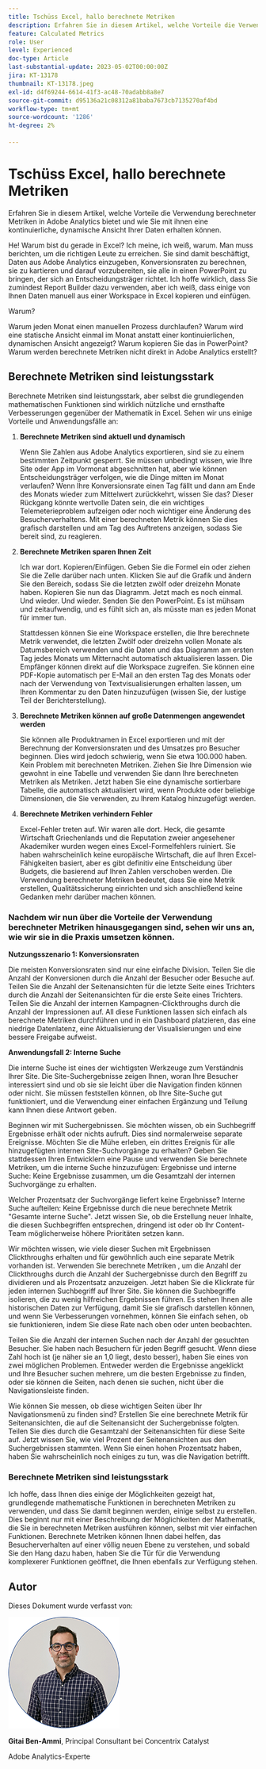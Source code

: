 ```yaml
---
title: Tschüss Excel, hallo berechnete Metriken
description: Erfahren Sie in diesem Artikel, welche Vorteile die Verwendung berechneter Metriken in Adobe Analytics bietet und wie Sie mit ihnen eine kontinuierliche, dynamische Ansicht Ihrer Daten erhalten können.
feature: Calculated Metrics
role: User
level: Experienced
doc-type: Article
last-substantial-update: 2023-05-02T00:00:00Z
jira: KT-13178
thumbnail: KT-13178.jpeg
exl-id: d4f69244-6614-41f3-ac48-70adabb8a8e7
source-git-commit: d95136a21c08312a81baba7673cb7135270af4bd
workflow-type: tm+mt
source-wordcount: '1286'
ht-degree: 2%

---
```


# Tschüss Excel, hallo berechnete Metriken

Erfahren Sie in diesem Artikel, welche Vorteile die Verwendung berechneter Metriken in Adobe Analytics bietet und wie Sie mit ihnen eine kontinuierliche, dynamische Ansicht Ihrer Daten erhalten können.

He! Warum bist du gerade in Excel? Ich meine, ich weiß, warum. Man muss berichten, um die richtigen Leute zu erreichen. Sie sind damit beschäftigt, Daten aus Adobe Analytics einzugeben, Konversionsraten zu berechnen, sie zu kartieren und darauf vorzubereiten, sie alle in einen PowerPoint zu bringen, der sich an Entscheidungsträger richtet. Ich hoffe wirklich, dass Sie zumindest Report Builder dazu verwenden, aber ich weiß, dass einige von Ihnen Daten manuell aus einer Workspace in Excel kopieren und einfügen.

Warum?

Warum jeden Monat einen manuellen Prozess durchlaufen? Warum wird eine statische Ansicht einmal im Monat anstatt einer kontinuierlichen, dynamischen Ansicht angezeigt? Warum kopieren Sie das in PowerPoint? Warum werden berechnete Metriken nicht direkt in Adobe Analytics erstellt?

## Berechnete Metriken sind leistungsstark

Berechnete Metriken sind leistungsstark, aber selbst die grundlegenden mathematischen Funktionen sind wirklich nützliche und ernsthafte Verbesserungen gegenüber der Mathematik in Excel. Sehen wir uns einige Vorteile und Anwendungsfälle an:

1. **Berechnete Metriken sind aktuell und dynamisch**

   Wenn Sie Zahlen aus Adobe Analytics exportieren, sind sie zu einem bestimmten Zeitpunkt gesperrt. Sie müssen unbedingt wissen, wie Ihre Site oder App im Vormonat abgeschnitten hat, aber wie können Entscheidungsträger verfolgen, wie die Dinge mitten im Monat verlaufen? Wenn Ihre Konversionsrate einen Tag fällt und dann am Ende des Monats wieder zum Mittelwert zurückkehrt, wissen Sie das? Dieser Rückgang könnte wertvolle Daten sein, die ein wichtiges Telemeterieproblem aufzeigen oder noch wichtiger eine Änderung des Besucherverhaltens. Mit einer berechneten Metrik können Sie dies grafisch darstellen und am Tag des Auftretens anzeigen, sodass Sie bereit sind, zu reagieren.

1. **Berechnete Metriken sparen Ihnen Zeit**

   Ich war dort. Kopieren/Einfügen. Geben Sie die Formel ein oder ziehen Sie die Zelle darüber nach unten. Klicken Sie auf die Grafik und ändern Sie den Bereich, sodass Sie die letzten zwölf oder dreizehn Monate haben. Kopieren Sie nun das Diagramm. Jetzt mach es noch einmal. Und wieder. Und wieder. Senden Sie den PowerPoint. Es ist mühsam und zeitaufwendig, und es fühlt sich an, als müsste man es jeden Monat für immer tun.

   Stattdessen können Sie eine Workspace erstellen, die Ihre berechnete Metrik verwendet, die letzten Zwölf oder dreizehn vollen Monate als Datumsbereich verwenden und die Daten und das Diagramm am ersten Tag jedes Monats um Mitternacht automatisch aktualisieren lassen. Die Empfänger können direkt auf die Workspace zugreifen. Sie können eine PDF-Kopie automatisch per E-Mail an den ersten Tag des Monats oder nach der Verwendung von Textvisualisierungen erhalten lassen, um Ihren Kommentar zu den Daten hinzuzufügen (wissen Sie, der lustige Teil der Berichterstellung).

1. **Berechnete Metriken können auf große Datenmengen angewendet werden**

   Sie können alle Produktnamen in Excel exportieren und mit der Berechnung der Konversionsraten und des Umsatzes pro Besucher beginnen. Dies wird jedoch schwierig, wenn Sie etwa 100.000 haben. Kein Problem mit berechneten Metriken. Ziehen Sie Ihre Dimension wie gewohnt in eine Tabelle und verwenden Sie dann Ihre berechneten Metriken als Metriken. Jetzt haben Sie eine dynamische sortierbare Tabelle, die automatisch aktualisiert wird, wenn Produkte oder beliebige Dimensionen, die Sie verwenden, zu Ihrem Katalog hinzugefügt werden.

1. **Berechnete Metriken verhindern Fehler**

   Excel-Fehler treten auf. Wir waren alle dort. Heck, die gesamte Wirtschaft Griechenlands und die Reputation zweier angesehener Akademiker wurden wegen eines Excel-Formelfehlers ruiniert. Sie haben wahrscheinlich keine europäische Wirtschaft, die auf Ihren Excel-Fähigkeiten basiert, aber es gibt definitiv eine Entscheidung über Budgets, die basierend auf Ihren Zahlen verschoben werden. Die Verwendung berechneter Metriken bedeutet, dass Sie eine Metrik erstellen, Qualitätssicherung einrichten und sich anschließend keine Gedanken mehr darüber machen können.

### Nachdem wir nun über die Vorteile der Verwendung berechneter Metriken hinausgegangen sind, sehen wir uns an, wie wir sie in die Praxis umsetzen können.

**Nutzungsszenario 1: Konversionsraten**

Die meisten Konversionsraten sind nur eine einfache Division. Teilen Sie die Anzahl der Konversionen durch die Anzahl der Besucher oder Besuche auf. Teilen Sie die Anzahl der Seitenansichten für die letzte Seite eines Trichters durch die Anzahl der Seitenansichten für die erste Seite eines Trichters. Teilen Sie die Anzahl der internen Kampagnen-Clickthroughs durch die Anzahl der Impressionen auf. All diese Funktionen lassen sich einfach als berechnete Metriken durchführen und in ein Dashboard platzieren, das eine niedrige Datenlatenz, eine Aktualisierung der Visualisierungen und eine bessere Freigabe aufweist.

**Anwendungsfall 2: Interne Suche**

Die interne Suche ist eines der wichtigsten Werkzeuge zum Verständnis Ihrer Site. Die Site-Suchergebnisse zeigen Ihnen, woran Ihre Besucher interessiert sind und ob sie sie leicht über die Navigation finden können oder nicht. Sie müssen feststellen können, ob Ihre Site-Suche gut funktioniert, und die Verwendung einer einfachen Ergänzung und Teilung kann Ihnen diese Antwort geben.

Beginnen wir mit Suchergebnissen. Sie möchten wissen, ob ein Suchbegriff Ergebnisse erhält oder nichts aufruft. Dies sind normalerweise separate Ereignisse. Möchten Sie die Mühe erleben, ein drittes Ereignis für alle hinzugefügten internen Site-Suchvorgänge zu erhalten? Geben Sie stattdessen Ihren Entwicklern eine Pause und verwenden Sie berechnete Metriken, um die interne Suche hinzuzufügen: Ergebnisse und interne Suche: Keine Ergebnisse zusammen, um die Gesamtzahl der internen Suchvorgänge zu erhalten.

Welcher Prozentsatz der Suchvorgänge liefert keine Ergebnisse? Interne Suche aufteilen: Keine Ergebnisse durch die neue berechnete Metrik &quot;Gesamte interne Suche&quot;. Jetzt wissen Sie, ob die Erstellung neuer Inhalte, die diesen Suchbegriffen entsprechen, dringend ist oder ob Ihr Content-Team möglicherweise höhere Prioritäten setzen kann.

Wir möchten wissen, wie viele dieser Suchen mit Ergebnissen Clickthroughs erhalten und für gewöhnlich auch eine separate Metrik vorhanden ist. Verwenden Sie berechnete Metriken , um die Anzahl der Clickthroughs durch die Anzahl der Suchergebnisse durch den Begriff zu dividieren und als Prozentsatz anzuzeigen. Jetzt haben Sie die Klickrate für jeden internen Suchbegriff auf Ihrer Site. Sie können die Suchbegriffe isolieren, die zu wenig hilfreichen Ergebnissen führen. Es stehen Ihnen alle historischen Daten zur Verfügung, damit Sie sie grafisch darstellen können, und wenn Sie Verbesserungen vornehmen, können Sie einfach sehen, ob sie funktionieren, indem Sie diese Rate nach oben oder unten beobachten.

Teilen Sie die Anzahl der internen Suchen nach der Anzahl der gesuchten Besucher. Sie haben nach Besuchern für jeden Begriff gesucht. Wenn diese Zahl hoch ist (je näher sie an 1,0 liegt, desto besser), haben Sie eines von zwei möglichen Problemen. Entweder werden die Ergebnisse angeklickt und Ihre Besucher suchen mehrere, um die besten Ergebnisse zu finden, oder sie können die Seiten, nach denen sie suchen, nicht über die Navigationsleiste finden.

Wie können Sie messen, ob diese wichtigen Seiten über Ihr Navigationsmenü zu finden sind? Erstellen Sie eine berechnete Metrik für Seitenansichten, die auf die Seitenansicht der Suchergebnisse folgten. Teilen Sie dies durch die Gesamtzahl der Seitenansichten für diese Seite auf. Jetzt wissen Sie, wie viel Prozent der Seitenansichten aus den Suchergebnissen stammten. Wenn Sie einen hohen Prozentsatz haben, haben Sie wahrscheinlich noch einiges zu tun, was die Navigation betrifft.

### Berechnete Metriken sind leistungsstark

Ich hoffe, dass Ihnen dies einige der Möglichkeiten gezeigt hat, grundlegende mathematische Funktionen in berechneten Metriken zu verwenden, und dass Sie damit beginnen werden, einige selbst zu erstellen. Dies beginnt nur mit einer Beschreibung der Möglichkeiten der Mathematik, die Sie in berechneten Metriken ausführen können, selbst mit vier einfachen Funktionen. Berechnete Metriken können Ihnen dabei helfen, das Besucherverhalten auf einer völlig neuen Ebene zu verstehen, und sobald Sie den Hang dazu haben, haben Sie die Tür für die Verwendung komplexerer Funktionen geöffnet, die Ihnen ebenfalls zur Verfügung stehen.

## Autor

Dieses Dokument wurde verfasst von:

![Gittai-Headshot](assets/gittai.png)

**Gitai Ben-Ammi**, Principal Consultant bei Concentrix Catalyst

Adobe Analytics-Experte
